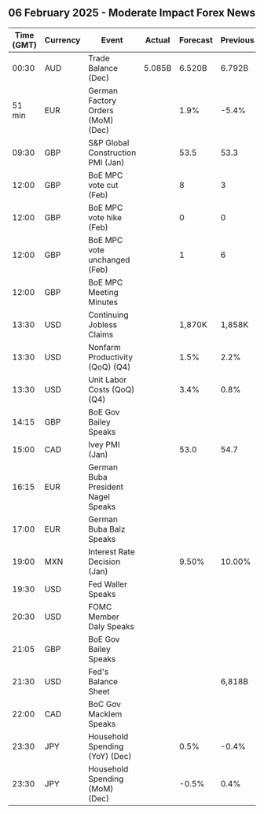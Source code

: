 ## 06 February 2025 - Moderate Impact Forex News

| Time (GMT) | Currency | Event | Actual | Forecast | Previous |
|------|----------|-------|--------|----------|----------|
| 00:30 | AUD | Trade Balance (Dec) | 5.085B | 6.520B | 6.792B |
| 51 min | EUR | German Factory Orders (MoM) (Dec) |  | 1.9% | -5.4% |
| 09:30 | GBP | S&P Global Construction PMI (Jan) |  | 53.5 | 53.3 |
| 12:00 | GBP | BoE MPC vote cut (Feb) |  | 8 | 3 |
| 12:00 | GBP | BoE MPC vote hike (Feb) |  | 0 | 0 |
| 12:00 | GBP | BoE MPC vote unchanged (Feb) |  | 1 | 6 |
| 12:00 | GBP | BoE MPC Meeting Minutes |  |  |  |
| 13:30 | USD | Continuing Jobless Claims |  | 1,870K | 1,858K |
| 13:30 | USD | Nonfarm Productivity (QoQ) (Q4) |  | 1.5% | 2.2% |
| 13:30 | USD | Unit Labor Costs (QoQ) (Q4) |  | 3.4% | 0.8% |
| 14:15 | GBP | BoE Gov Bailey Speaks |  |  |  |
| 15:00 | CAD | Ivey PMI (Jan) |  | 53.0 | 54.7 |
| 16:15 | EUR | German Buba President Nagel Speaks |  |  |  |
| 17:00 | EUR | German Buba Balz Speaks |  |  |  |
| 19:00 | MXN | Interest Rate Decision (Jan) |  | 9.50% | 10.00% |
| 19:30 | USD | Fed Waller Speaks |  |  |  |
| 20:30 | USD | FOMC Member Daly Speaks |  |  |  |
| 21:05 | GBP | BoE Gov Bailey Speaks |  |  |  |
| 21:30 | USD | Fed's Balance Sheet |  |  | 6,818B |
| 22:00 | CAD | BoC Gov Macklem Speaks |  |  |  |
| 23:30 | JPY | Household Spending (YoY) (Dec) |  | 0.5% | -0.4% |
| 23:30 | JPY | Household Spending (MoM) (Dec) |  | -0.5% | 0.4% |
